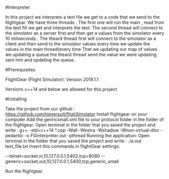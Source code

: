 #Interpreter

In this project we interprets a text file we get to a code that we send to the filghtgear. We have three threads : The first one will run the main , read from the text fill we get and interprets the text. The second thread will connect to the simolator as a server first and then get a values from the simolator every 10 miliseconds . The theard thread first will connect to the simolator as a client and then send to the simolator values every time we update the values in the main thread(every time That we updating our map of values we updating a queue the theard thread send the value we were updating sent him and updating the queue.

#Prerequisites

FlightGear (Flight Simulator): Version 2019.1.1

Versions c++14 and below are allowed for this project

#Installing

Take the project from our github : https://github.com/tomersult/flighSimolator
Install flightgear on your computer
Add the genricsmall.xml file to your protocol folder in the folder of the flightgear.
Open terminal in the folder that you saved the project and write : g++ -std=c++14 *.cpp -Wall -Wextra -Wshadow -Wnon-virtual-dtor -pedantic -o FGinterpreter.out -pthread
Running the application:
Open terminal in the folder that you saved the project and write : ./a.out text_file.txt
Insert this commands in flightGear settings:

--telnet=socket,in,10,127.0.0.1,5402,tcp=8080 --generic=socket,out,10,127.0.0.1,5400,tcp,generic_small

Run the flightgear
